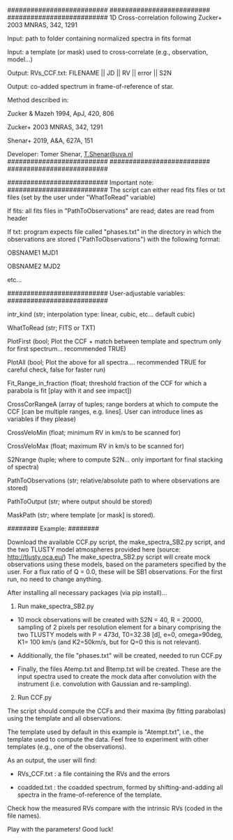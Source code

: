 ##########################
##########################
##########################
1D Cross-correlation following Zucker+ 2003 MNRAS, 342, 1291

Input: path to folder containing normalized spectra in fits format

Input: a template (or mask) used to cross-correlate (e.g., observation, model...)

Output: RVs_CCF.txt: FILENAME || JD || RV || error || S2N

Output: co-added spectrum in frame-of-reference of star.

Method described in: 

Zucker & Mazeh 1994, ApJ, 420, 806

Zucker+ 2003 MNRAS, 342, 1291

Shenar+ 2019, A&A, 627A, 151

Developer: Tomer Shenar, T.Shenar@uva.nl
##########################
##########################
##########################

##########################
Important note:
##########################
The script can either read fits files or txt files (set by the user under "WhatToRead" variable)

If fits: all fits files in "PathToObservations" are read;  dates are read from header

If txt: program expects file called "phases.txt" in the directory in which the observations are stored ("PathToObservations") with the following format:

OBSNAME1 MJD1

OBSNAME2 MJD2

etc...


##########################
User-adjustable variables:
##########################

intr_kind (str; interpolation type: linear, cubic, etc... default cubic)

WhatToRead (str; FITS or TXT)

PlotFirst (bool; Plot the CCF + match between template and spectrum only for first spectrum... recommended TRUE)

PlotAll  (bool; Plot the above for all spectra.... recommended TRUE for careful check, false for faster run)

Fit_Range_in_fraction (float; threshold fraction of the CCF for which a parabola is fit [play with it and see impact])

CrossCorRangeA (array of tuples; range borders at which to compute the CCF [can be multiple ranges, e.g. lines]. User can introduce lines as variables if they please)

CrossVeloMin (float; minimum RV in km/s to be scanned for)

CrossVeloMax (float; maximum RV in km/s to be scanned for)

S2Nrange (tuple; where to compute S2N... only important for final stacking of spectra)

PathToObservations (str; relative/absolute path to where observations are stored)

PathToOutput (str; where output should be stored)

MaskPath (str; where template [or mask] is stored).

########
Example:
########

Download the available CCF.py script, the make_spectra_SB2.py script, and the two TLUSTY model atmospheres provided here (source: http://tlusty.oca.eu/)
The make_spectra_SB2.py script will create mock observations using these models, based on the parameters specified by the user. For a flux ratio of Q = 0.0, these will be SB1 observations. For the first run, no need to change anything.

After installing all necessary packages (via pip install)...

1. Run make_spectra_SB2.py 

- 10 mock observations will be created with S2N = 40, R = 20000, sampling of 2 pixels per resolution element for a binary comprising the two TLUSTY models with P = 473d, T0=32.38 [d], e=0, omega=90deg, K1= 100 km/s (and K2=50km/s, but for Q=0 this is not relevant).

- Additionally, the file "phases.txt" will be created, needed to run CCF.py

- Finally, the files Atemp.txt and Btemp.txt will be created. These are the input spectra used to create the mock data after convolution with the instrument (i.e. convolution with Gaussian and re-sampling).

2. Run CCF.py

The script should compute the CCFs and their maxima (by fitting parabolas) using the template and all observations.

The template used by default in this example is "Atempt.txt", i.e., the template used to compute the data. Feel free to experiment with other templates (e.g., one of the observations).

As an output, the user will find:

- RVs_CCF.txt : a file containing the RVs and the errors

- coadded.txt : the coadded spectrum, formed by shifting-and-adding all spectra in the frame-of-reference of the template.

Check how the measured RVs compare with the intrinsic RVs (coded in the file names).

Play with the parameters! Good luck!

